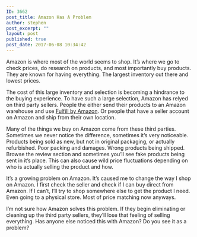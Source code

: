 ```yaml
---
ID: 3662
post_title: Amazon Has A Problem
author: stephen
post_excerpt: ""
layout: post
published: true
post_date: 2017-06-08 10:34:42
---
```

<p id="0009" class="graf graf--p graf-after--h3">Amazon is where most of the world seems to shop. It’s where we go to check prices, do research on products, and most importantly buy products. They are known for having everything. The largest inventory out there and lowest prices.</p>
<p id="0b5e" class="graf graf--p graf-after--p">The cost of this large inventory and selection is becoming a hindrance to the buying experience. To have such a large selection, Amazon has relyed on third party sellers. People the either send their products to an Amazon warehouse and use <a class="markup--anchor markup--p-anchor" href="https://services.amazon.com/fulfillment-by-amazon/benefits.htm" target="_blank" rel="nofollow noopener" data-href="https://services.amazon.com/fulfillment-by-amazon/benefits.htm">Fulfill by Amazon</a>. Or people that have a seller account on Amazon and ship from their own location.</p>
<p id="5bd4" class="graf graf--p graf-after--p">Many of the things we buy on Amazon come from these third parties. Sometimes we never notice the difference, sometimes it’s very noticeable. Products being sold as new, but not in original packaging, or actually refurbished. Poor packing and damages. Wrong products being shipped. Browse the review section and sometimes you’ll see fake products being sent in it’s place. This can also cause wild price fluctuations depending on who is actually selling the product and how.</p>
<p id="81ca" class="graf graf--p graf-after--p">It’s a growing problem on Amazon. It’s caused me to change the way I shop on Amazon. I first check the seller and check if I can buy direct from Amazon. If I can’t, I’ll try to shop somewhere else to get the product I need. Even going to a physical store. Most of price matching now anyways.</p>
<p id="742a" class="graf graf--p graf-after--p graf--trailing">I’m not sure how Amazon solves this problem. If they begin eliminating or cleaning up the third party sellers, they’ll lose that feeling of selling everything. Has anyone else noticed this with Amazon? Do you see it as a problem?</p>
